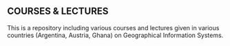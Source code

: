 ## COURSES & LECTURES

This is a repository including various courses and lectures given in various countries (Argentina, Austria, Ghana) on Geographical Information Systems.


